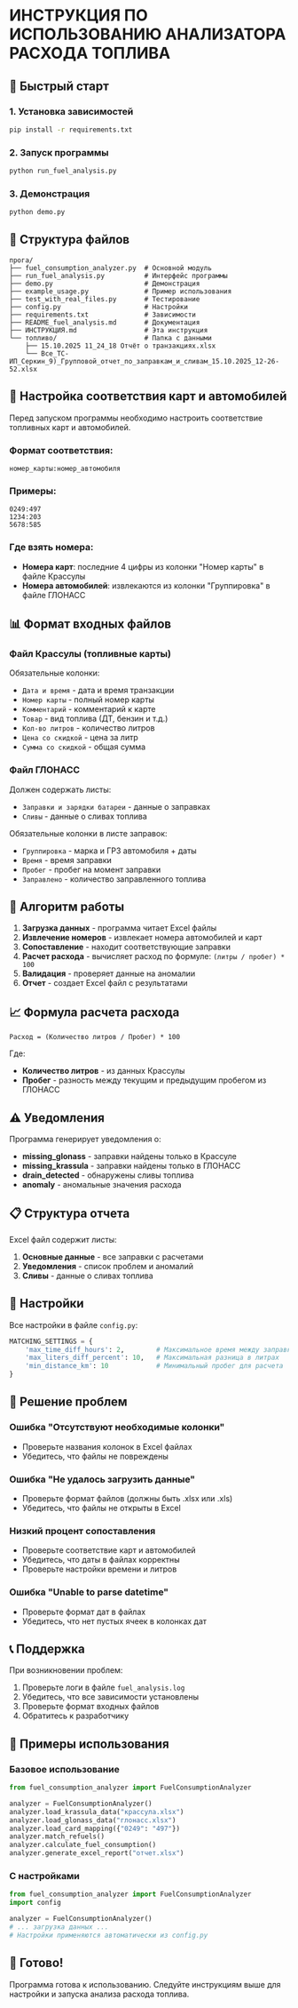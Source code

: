 # ИНСТРУКЦИЯ ПО ИСПОЛЬЗОВАНИЮ АНАЛИЗАТОРА РАСХОДА ТОПЛИВА

## 🚀 Быстрый старт

### 1. Установка зависимостей
```bash
pip install -r requirements.txt
```

### 2. Запуск программы
```bash
python run_fuel_analysis.py
```

### 3. Демонстрация
```bash
python demo.py
```

## 📁 Структура файлов

```
прога/
├── fuel_consumption_analyzer.py  # Основной модуль
├── run_fuel_analysis.py          # Интерфейс программы
├── demo.py                       # Демонстрация
├── example_usage.py              # Пример использования
├── test_with_real_files.py       # Тестирование
├── config.py                     # Настройки
├── requirements.txt              # Зависимости
├── README_fuel_analysis.md       # Документация
├── ИНСТРУКЦИЯ.md                 # Эта инструкция
└── топливо/                      # Папка с данными
    ├── 15.10.2025 11_24_18 Отчёт о транзакциях.xlsx
    └── Все_ТС-ИП_Серкин_9)_Групповой_отчет_по_заправкам_и_сливам_15.10.2025_12-26-52.xlsx
```

## 🔧 Настройка соответствия карт и автомобилей

Перед запуском программы необходимо настроить соответствие топливных карт и автомобилей.

### Формат соответствия:
```
номер_карты:номер_автомобиля
```

### Примеры:
```
0249:497
1234:203
5678:585
```

### Где взять номера:
- **Номера карт**: последние 4 цифры из колонки "Номер карты" в файле Крассулы
- **Номера автомобилей**: извлекаются из колонки "Группировка" в файле ГЛОНАСС

## 📊 Формат входных файлов

### Файл Крассулы (топливные карты)
Обязательные колонки:
- `Дата и время` - дата и время транзакции
- `Номер карты` - полный номер карты
- `Комментарий` - комментарий к карте
- `Товар` - вид топлива (ДТ, бензин и т.д.)
- `Кол-во литров` - количество литров
- `Цена со скидкой` - цена за литр
- `Сумма со скидкой` - общая сумма

### Файл ГЛОНАСС
Должен содержать листы:
- `Заправки и зарядки батареи` - данные о заправках
- `Сливы` - данные о сливах топлива

Обязательные колонки в листе заправок:
- `Группировка` - марка и ГРЗ автомобиля + даты
- `Время` - время заправки
- `Пробег` - пробег на момент заправки
- `Заправлено` - количество заправленного топлива

## 🎯 Алгоритм работы

1. **Загрузка данных** - программа читает Excel файлы
2. **Извлечение номеров** - извлекает номера автомобилей и карт
3. **Сопоставление** - находит соответствующие заправки
4. **Расчет расхода** - вычисляет расход по формуле: `(литры / пробег) * 100`
5. **Валидация** - проверяет данные на аномалии
6. **Отчет** - создает Excel файл с результатами

## 📈 Формула расчета расхода

```
Расход = (Количество литров / Пробег) * 100
```

Где:
- **Количество литров** - из данных Крассулы
- **Пробег** - разность между текущим и предыдущим пробегом из ГЛОНАСС

## ⚠️ Уведомления

Программа генерирует уведомления о:

- **missing_glonass** - заправки найдены только в Крассуле
- **missing_krassula** - заправки найдены только в ГЛОНАСС
- **drain_detected** - обнаружены сливы топлива
- **anomaly** - аномальные значения расхода

## 📋 Структура отчета

Excel файл содержит листы:

1. **Основные данные** - все заправки с расчетами
2. **Уведомления** - список проблем и аномалий
3. **Сливы** - данные о сливах топлива

## 🔧 Настройки

Все настройки в файле `config.py`:

```python
MATCHING_SETTINGS = {
    'max_time_diff_hours': 2,        # Максимальное время между заправками
    'max_liters_diff_percent': 10,   # Максимальная разница в литрах
    'min_distance_km': 10            # Минимальный пробег для расчета
}
```

## 🐛 Решение проблем

### Ошибка "Отсутствуют необходимые колонки"
- Проверьте названия колонок в Excel файлах
- Убедитесь, что файлы не повреждены

### Ошибка "Не удалось загрузить данные"
- Проверьте формат файлов (должны быть .xlsx или .xls)
- Убедитесь, что файлы не открыты в Excel

### Низкий процент сопоставления
- Проверьте соответствие карт и автомобилей
- Убедитесь, что даты в файлах корректны
- Проверьте настройки времени и литров

### Ошибка "Unable to parse datetime"
- Проверьте формат дат в файлах
- Убедитесь, что нет пустых ячеек в колонках дат

## 📞 Поддержка

При возникновении проблем:

1. Проверьте логи в файле `fuel_analysis.log`
2. Убедитесь, что все зависимости установлены
3. Проверьте формат входных файлов
4. Обратитесь к разработчику

## 📝 Примеры использования

### Базовое использование
```python
from fuel_consumption_analyzer import FuelConsumptionAnalyzer

analyzer = FuelConsumptionAnalyzer()
analyzer.load_krassula_data("крассула.xlsx")
analyzer.load_glonass_data("глонасс.xlsx")
analyzer.load_card_mapping({"0249": "497"})
analyzer.match_refuels()
analyzer.calculate_fuel_consumption()
analyzer.generate_excel_report("отчет.xlsx")
```

### С настройками
```python
from fuel_consumption_analyzer import FuelConsumptionAnalyzer
import config

analyzer = FuelConsumptionAnalyzer()
# ... загрузка данных ...
# Настройки применяются автоматически из config.py
```

## 🎉 Готово!

Программа готова к использованию. Следуйте инструкциям выше для настройки и запуска анализа расхода топлива.
